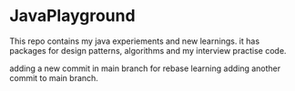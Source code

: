# JavaPlayground
This repo contains my java experiements and new learnings.
it has packages for design patterns, algorithms and my interview practise code.

adding a new commit in main branch for rebase learning
adding another commit to main branch.
